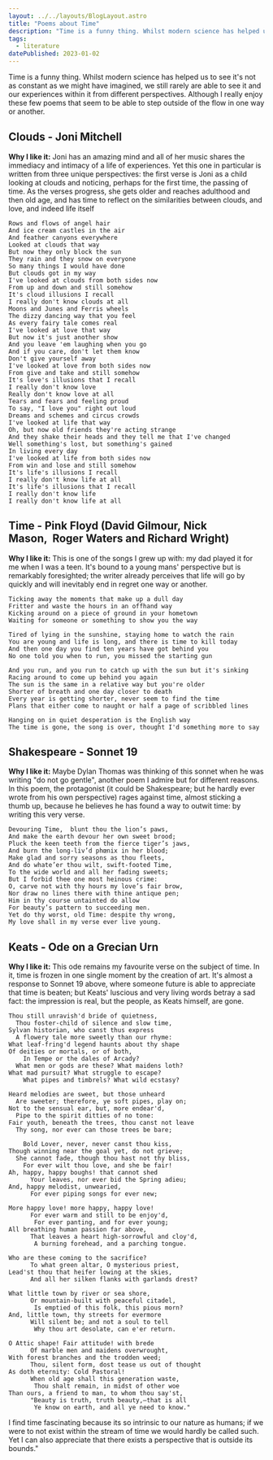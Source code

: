 ```yaml
---
layout: ../../layouts/BlogLayout.astro
title: "Poems about Time"
description: "Time is a funny thing. Whilst modern science has helped us to see it's not as constant as we might have imagined, we still rarely are able to see it and our experiences within it from different perspectives. Although I really enjoy these few poems that seem to be able to step outside of the flow in one way or another."
tags: 
  - literature
datePublished: 2023-01-02
---
```

Time is a funny thing. Whilst modern science has helped us to see it's not as constant as we might have imagined, we still rarely are able to see it and our experiences within it from different perspectives. Although I really enjoy these few poems that seem to be able to step outside of the flow in one way or another.

## Clouds - Joni Mitchell

**Why I like it:** Joni has an amazing mind and all of her music shares the immediacy and intimacy of a life of experiences. Yet this one in particular is written from three unique perspectives: the first verse is Joni as a child looking at clouds and noticing, perhaps for the first time, the passing of time. As the verses progress, she gets older and reaches adulthood and then old age, and has time to reflect on the similarities between clouds, and love, and indeed life itself

```
Rows and flows of angel hair
And ice cream castles in the air
And feather canyons everywhere
Looked at clouds that way
But now they only block the sun
They rain and they snow on everyone
So many things I would have done
But clouds got in my way
I've looked at clouds from both sides now
From up and down and still somehow
It's cloud illusions I recall
I really don't know clouds at all
Moons and Junes and Ferris wheels
The dizzy dancing way that you feel
As every fairy tale comes real
I've looked at love that way
But now it's just another show
And you leave 'em laughing when you go
And if you care, don't let them know
Don't give yourself away
I've looked at love from both sides now
From give and take and still somehow
It's love's illusions that I recall
I really don't know love 
Really don't know love at all
Tears and fears and feeling proud
To say, "I love you" right out loud
Dreams and schemes and circus crowds
I've looked at life that way
Oh, but now old friends they're acting strange
And they shake their heads and they tell me that I've changed
Well something's lost, but something's gained
In living every day
I've looked at life from both sides now
From win and lose and still somehow
It's life's illusions I recall
I really don't know life at all
It's life's illusions that I recall
I really don't know life
I really don't know life at all
```

## Time - Pink Floyd (David Gilmour, Nick Mason,  Roger Waters and Richard Wright)

**Why I like it:** This is one of the songs I grew up with: my dad played it for me when I was a teen. It's bound to a young mans' perspective but is remarkably foresighted; the writer already perceives that life will go by quickly and will inevitably end in regret one way or another.

```
Ticking away the moments that make up a dull day
Fritter and waste the hours in an offhand way
Kicking around on a piece of ground in your hometown
Waiting for someone or something to show you the way

Tired of lying in the sunshine, staying home to watch the rain
You are young and life is long, and there is time to kill today
And then one day you find ten years have got behind you
No one told you when to run, you missed the starting gun

And you run, and you run to catch up with the sun but it's sinking
Racing around to come up behind you again
The sun is the same in a relative way but you're older
Shorter of breath and one day closer to death
Every year is getting shorter, never seem to find the time
Plans that either come to naught or half a page of scribbled lines

Hanging on in quiet desperation is the English way
The time is gone, the song is over, thought I'd something more to say
```

## Shakespeare - Sonnet 19​

**Why I like it:** Maybe Dylan Thomas was thinking of this sonnet when he was writing "do not go gentle", another poem I admire but for different reasons. In this poem, the protagonist (it could be Shakespeare; but he hardly ever wrote from his own perspective) rages against time, almost sticking a thumb up, because he believes he has found a way to outwit time: by writing this very verse.

```
Devouring Time,  blunt thou the lion’s paws,
And make the earth devour her own sweet brood;
Pluck the keen teeth from the fierce tiger’s jaws,
And burn the long-liv’d phœnix in her blood;
Make glad and sorry seasons as thou fleets,
And do whate’er thou wilt, swift-footed Time,
To the wide world and all her fading sweets;
But I forbid thee one most heinous crime:
O, carve not with thy hours my love’s fair brow,
Nor draw no lines there with thine antique pen;
Him in thy course untainted do allow
For beauty’s pattern to succeeding men.
Yet do thy worst, old Time: despite thy wrong,
My love shall in my verse ever live young.
```

## Keats - Ode on a Grecian Urn

**Why I like it:** This ode remains my favourite verse on the subject of time. In it, time is frozen in one single moment by the creation of art. It's almost a response to Sonnet 19 above, where someone future is able to appreciate that time is beaten; but Keats' luscious and very living words betray a sad fact: the impression is real, but the people, as Keats himself, are gone.

```
Thou still unravish'd bride of quietness,
  Thou foster-child of silence and slow time,
Sylvan historian, who canst thus express
  A flowery tale more sweetly than our rhyme:
What leaf-fring'd legend haunts about thy shape 
Of deities or mortals, or of both,
    In Tempe or the dales of Arcady?
  What men or gods are these? What maidens loth?
What mad pursuit? What struggle to escape?
    What pipes and timbrels? What wild ecstasy?

Heard melodies are sweet, but those unheard
  Are sweeter; therefore, ye soft pipes, play on;
Not to the sensual ear, but, more endear'd,
  Pipe to the spirit ditties of no tone:
Fair youth, beneath the trees, thou canst not leave
  Thy song, nor ever can those trees be bare;

    Bold Lover, never, never canst thou kiss,
Though winning near the goal yet, do not grieve;
  She cannot fade, though thou hast not thy bliss,
    For ever wilt thou love, and she be fair!
Ah, happy, happy boughs! that cannot shed
      Your leaves, nor ever bid the Spring adieu;
And, happy melodist, unwearied,
      For ever piping songs for ever new;

More happy love! more happy, happy love!
      For ever warm and still to be enjoy'd,
       For ever panting, and for ever young;
All breathing human passion far above,
      That leaves a heart high-sorrowful and cloy'd,
       A burning forehead, and a parching tongue.

Who are these coming to the sacrifice?
      To what green altar, O mysterious priest,
Lead'st thou that heifer lowing at the skies,
      And all her silken flanks with garlands drest?

What little town by river or sea shore,
      Or mountain-built with peaceful citadel,
       Is emptied of this folk, this pious morn?
And, little town, thy streets for evermore
      Will silent be; and not a soul to tell
       Why thou art desolate, can e'er return.
       
O Attic shape! Fair attitude! with brede
      Of marble men and maidens overwrought,
With forest branches and the trodden weed;
      Thou, silent form, dost tease us out of thought
As doth eternity: Cold Pastoral!
      When old age shall this generation waste,
       Thou shalt remain, in midst of other woe
Than ours, a friend to man, to whom thou say'st,
      "Beauty is truth, truth beauty,—that is all
       Ye know on earth, and all ye need to know."
```

I find time fascinating because its so intrinsic to our nature as humans; if we were to not exist within the stream of time we would hardly be called such. Yet I can also appreciate that there exists a perspective that is outside its bounds."